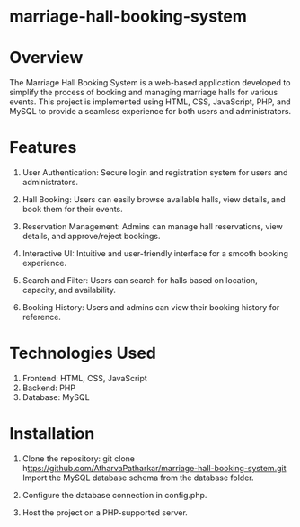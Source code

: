 # marriage-hall-booking-system

# Overview
The Marriage Hall Booking System is a web-based application developed to simplify the process of booking and managing marriage halls for various events. This project is implemented using HTML, CSS, JavaScript, PHP, and MySQL to provide a seamless experience for both users and administrators.

# Features
1. User Authentication: Secure login and registration system for users and administrators.

2. Hall Booking: Users can easily browse available halls, view details, and book them for their events.

3. Reservation Management: Admins can manage hall reservations, view details, and approve/reject bookings.

4. Interactive UI: Intuitive and user-friendly interface for a smooth booking experience.

5. Search and Filter: Users can search for halls based on location, capacity, and availability.

6. Booking History: Users and admins can view their booking history for reference.

# Technologies Used
1. Frontend: HTML, CSS, JavaScript
2. Backend: PHP
3. Database: MySQL


# Installation
1. Clone the repository:
git clone h[ttps://github.com/AtharvaPatharkar/marriage-hall-booking-system.git](https://github.com/AtharvaPatharkar/marriage-hall-booking-system)
Import the MySQL database schema from the database folder.

2. Configure the database connection in config.php.

3. Host the project on a PHP-supported server.

